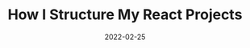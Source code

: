 ---
date: 2022-02-25
draft: true
publisher: thepracticaldev
tags:
  - react
  - architecture
target_url: https://dev.to/jeffreythecoder/how-i-structure-my-react-projects-59ja
title: How I Structure My React Projects
---